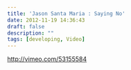 ```yaml
---
title: 'Jason Santa Maria : Saying No'
date: 2012-11-19 14:36:43
draft: false
description: ""
tags: [developing, Video]
---
```


http://vimeo.com/53155584